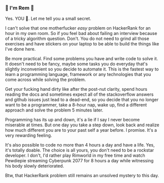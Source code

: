 ###  👋 I'm Rem 👋


Yes. YOU :punch:. Let me tell you a small secret.

I can't solve that one motherfucker *easy* problem on HackerRank for an hour in my own room. So if you feel bad about failing an interview because of a tricky algorithm question. Don't. You do not need to grind all those exercises and have stickers on your laptop to be able to build the things like I've done here.

Be more practical. Find some problems you have and write code to solve it. It doesn't need to be fancy, maybe some tasks you do everyday that's slightly inconvenient so you decide to automate it. This is the fastest way to learn a programming language, framework or any technologies that you come across while solving the problem.

Get your fucking hand dirty like after the post-nut clarity, spend hours reading the docs and sometimes expect all of the stackoverflow answers and github issues just lead to a dead-end, so you decide that you no longer want to be a programmer, take a 8-hour nap, wake up, find a different approach and solve the problem 5 minutes later.

Programming has its up and down, it's a lie if I say I never become miserable at times. But one day you take a step down, look back and realize how much different you are to your past self a year before. I promise. It's a very rewarding feeling.

It's also possible to code no more than 4 hours a day and have a life. Yes, it's totally doable. The choice is all yours, you don't need to be a rockstar developer. I don't, I'd rather play Rimworld in my free time and watch Pewdiepie streaming Cyberpunk 2077 for 8 hours a day while witnessing his body slowly deteriorated.

Btw, that HackerRank problem still remains an unsolved mystery to this day.

<!--
**nguyentuyetnhungpht/nguyentuyetnhungpht** is a ✨ _special_ ✨ repository because its `README.md` (this file) appears on your GitHub profile.

Here are some ideas to get you started:

- 🔭 I’m currently working on ...
- 🌱 I’m currently learning ...
- 👯 I’m looking to collaborate on ...
- 🤔 I’m looking for help with ...
- 💬 Ask me about ...
- 📫 How to reach me: ...
- 😄 Pronouns: ...
- ⚡ Fun fact: ...
-->
